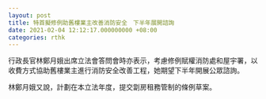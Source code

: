```yaml
---
layout: post
title: 特首擬修例助舊樓業主改善消防安全　下半年展開諮詢
date: 2021-02-04 12:12:17.000000000 +08:00
categories: rthk
---
```


行政長官林鄭月娥出席立法會答問會時亦表示，考慮修例賦權消防處和屋宇署，以收費方式協助舊樓業主進行消防安全改善工程，她期望下半年開展公眾諮詢。

林鄭月娥又說，計劃在本立法年度，提交劏房租務管制的條例草案。
